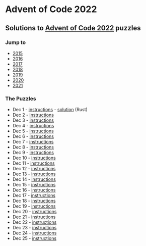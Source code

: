 # Advent of Code 2022

## Solutions to [Advent of Code 2022](https://adventofcode.com/2022/) puzzles

### Jump to
- [2015](https://github.com/SSteve/AdventOfCode/tree/master/Advent2015)
- [2016](https://github.com/SSteve/AdventOfCode/tree/master/Advent2016)
- [2017](https://github.com/SSteve/AdventOfCode/tree/master/Advent2017)
- [2018](https://github.com/SSteve/AdventOfCode/tree/master/Advent2018)
- [2019](https://github.com/SSteve/AdventOfCode/tree/master/Advent2019)
- [2020](https://github.com/SSteve/AdventOfCode/tree/master/Advent2020)
- [2021](https://github.com/SSteve/AdventOfCode/tree/master/Advent2021)

### The Puzzles
- Dec 1 - [instructions](http://adventofcode.com/2022/day/1) - [solution](./day1/src/main.rs) (Rust)
- Dec 2 - [instructions](http://adventofcode.com/2022/day/2)
- Dec 3 - [instructions](http://adventofcode.com/2022/day/3)
- Dec 4 - [instructions](http://adventofcode.com/2022/day/4)
- Dec 5 - [instructions](http://adventofcode.com/2022/day/5)
- Dec 6 - [instructions](http://adventofcode.com/2022/day/6)
- Dec 7 - [instructions](http://adventofcode.com/2022/day/7)
- Dec 8 - [instructions](http://adventofcode.com/2022/day/8)
- Dec 9 - [instructions](http://adventofcode.com/2022/day/9)
- Dec 10 - [instructions](http://adventofcode.com/2022/day/10)
- Dec 11 - [instructions](http://adventofcode.com/2022/day/11)
- Dec 12 - [instructions](http://adventofcode.com/2022/day/12)
- Dec 13 - [instructions](http://adventofcode.com/2022/day/13)
- Dec 14 - [instructions](http://adventofcode.com/2022/day/14)
- Dec 15 - [instructions](http://adventofcode.com/2022/day/15)
- Dec 16 - [instructions](http://adventofcode.com/2022/day/16)
- Dec 17 - [instructions](http://adventofcode.com/2022/day/17)
- Dec 18 - [instructions](http://adventofcode.com/2022/day/18)
- Dec 19 - [instructions](http://adventofcode.com/2022/day/19)
- Dec 20 - [instructions](http://adventofcode.com/2022/day/20)
- Dec 21 - [instructions](http://adventofcode.com/2022/day/21)
- Dec 22 - [instructions](http://adventofcode.com/2022/day/22)
- Dec 23 - [instructions](http://adventofcode.com/2022/day/23)
- Dec 24 - [instructions](http://adventofcode.com/2022/day/24)
- Dec 25 - [instructions](http://adventofcode.com/2022/day/25)
